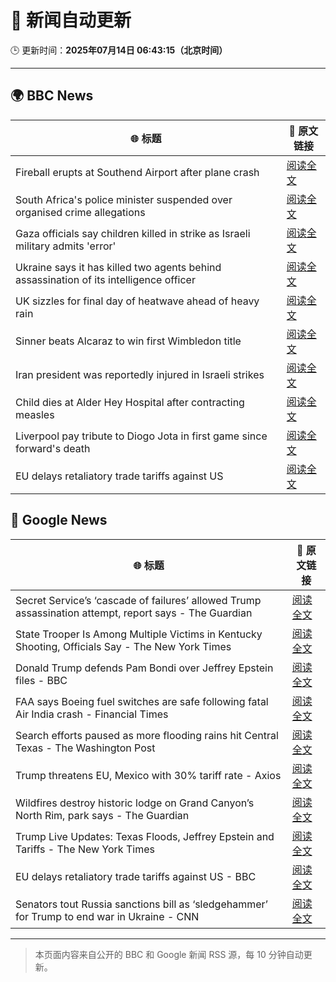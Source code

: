 # 🧠 新闻自动更新

🕒 更新时间：**2025年07月14日 06:43:15（北京时间）**

---

## 🌍 BBC News

| 🌐 标题 | 🔗 原文链接 |
|--------|-------------|
| Fireball erupts at Southend Airport after plane crash | [阅读全文](https://www.bbc.com/news/articles/c1jw71kjx14o) |
| South Africa's police minister suspended over organised crime allegations | [阅读全文](https://www.bbc.com/news/articles/c8d6lzn733jo) |
| Gaza officials say children killed in strike as Israeli military admits 'error' | [阅读全文](https://www.bbc.com/news/articles/c0rvxjnvv71o) |
| Ukraine says it has killed two agents behind assassination of its intelligence officer | [阅读全文](https://www.bbc.com/news/articles/cj3r7p117l0o) |
| UK sizzles for final day of heatwave ahead of heavy rain | [阅读全文](https://www.bbc.com/news/articles/cwyxk999p5wo) |
| Sinner beats Alcaraz to win first Wimbledon title | [阅读全文](https://www.bbc.com/sport/tennis/articles/c5ykw5n0p7no) |
| Iran president was reportedly injured in Israeli strikes | [阅读全文](https://www.bbc.com/news/articles/cn0z8n037p6o) |
| Child dies at Alder Hey Hospital after contracting measles | [阅读全文](https://www.bbc.com/news/articles/c8j1k3k44e2o) |
| Liverpool pay tribute to Diogo Jota in first game since forward's death | [阅读全文](https://www.bbc.com/sport/football/articles/cz7l85y42n5o) |
| EU delays retaliatory trade tariffs against US | [阅读全文](https://www.bbc.com/news/articles/cdez5w61g5lo) |

## 📰 Google News

| 🌐 标题 | 🔗 原文链接 |
|--------|-------------|
| Secret Service’s ‘cascade of failures’ allowed Trump assassination attempt, report says - The Guardian | [阅读全文](https://news.google.com/rss/articles/CBMingFBVV95cUxNMTBNcDZVWXBjRTFmRU8wTUdFZUN6VjlkYjJGeGgxZW1pSEt6ZFdlaXU1MnVSSk5VbjJ0eDV1LWRrblJCODlWZjAxd2RtLVVpNEp5cWUxSzVhdzhXMWNoWXVkSzUxRWEzM253d19hVUo3UUlvbHlUN1ZWLTdGSDh0M25Eb2FTNG54TXpFNHVvMWNvNWVIOEpxb2hjR2h3UQ?oc=5) |
| State Trooper Is Among Multiple Victims in Kentucky Shooting, Officials Say - The New York Times | [阅读全文](https://news.google.com/rss/articles/CBMiiAFBVV95cUxQVVRDMjZ0YjRlR1pjMkhHR3lPYXhtN1lwem9QNWhSZ2k1YUZKVmVzWGUtOVd6THVDWmhmbGotSUZLUU1US09xNWd3VDlwX1JjU3NnQXo3dnZ0MWZ3bm5lYTBialY2UWV4ZUk4TWV5VG9zTThtNGFLb1ZfVno1Rk5hRXZtb3A2QmU3?oc=5) |
| Donald Trump defends Pam Bondi over Jeffrey Epstein files - BBC | [阅读全文](https://news.google.com/rss/articles/CBMiWkFVX3lxTE9CeTMzaE83OTNqa01FSDJPWTdKVkhhZGlCM3g2aEg2RDJ5S2R6WklBNjNjd3phWURaNnJfbElGWk1pZ0dFZndycVVtNFBrSWpoN1dtaUlwckVPd9IBX0FVX3lxTE9oaG85WFo4Z3VlV0FsTkZkUU0zdmJoSS1BcVZrNm42djJ2d0hzWDY0MkNHVTNaVUpJOU1oelFvZ2RJZF9ENGpwR2FWVWZOb0h6cXpidXQtLWxlODE4QWtr?oc=5) |
| FAA says Boeing fuel switches are safe following fatal Air India crash - Financial Times | [阅读全文](https://news.google.com/rss/articles/CBMicEFVX3lxTE0teVhkVXJLbUhkN2ZxR0FSQlZldEpjQ1JfNkxZaHg3SnhOTDFSdGF5RlMtTjBKOGNJSG8tdFhibFhlLTZBVng2cmdDcHpHLWFRQnZWODdrc015TDF2dXFLcUJfdDhMbGo0cVVuS1llbkk?oc=5) |
| Search efforts paused as more flooding rains hit Central Texas - The Washington Post | [阅读全文](https://news.google.com/rss/articles/CBMimgFBVV95cUxQNkVpNmEwYmxkaDBIZXFCaVpHWW82eWR5UTBJVDNrNDFfbkNfbDVtdHpCNzVfZ0ZTa2tDbE5VbUJLTktrRl9IM1dzbGVRcWtsa2c2MVBVTFFfakpWSVhLdHFfbEVFVGlHRXR1ekdLbXJqN0g0WDFCSmZoendiNF95QXhrVDRmUFRST2QxQVRTbU9USktWTno5bEpB?oc=5) |
| Trump threatens EU, Mexico with 30% tariff rate - Axios | [阅读全文](https://news.google.com/rss/articles/CBMiZ0FVX3lxTE9sLVA5UHlJVWFuM19jbWl5SU0xLWhScDFFV1N2bnh2QjA0OUFNSldGSHNsWXZQUVB0Zm1ndmFwZ0E4MnNERU1IOTIzR04zaWlZak5rQXJvbjNjaU5zMkN6VVUyTnlEYUk?oc=5) |
| Wildfires destroy historic lodge on Grand Canyon’s North Rim, park says - The Guardian | [阅读全文](https://news.google.com/rss/articles/CBMimgFBVV95cUxOV2J4a1dvNVFjQ0pSR2JCLS1PUUNBazRzbXozU19UZGRaZFJkcGZCVl9yS3RBM3hNTEkxY0lvakdoVlZmcHVFcXppLW5JbzBkWWZDTVQ5YnpnMTZmeGs1Vll0WS1jZEt5cGJZZG9DWlBTaTdRSDZyWVVIbUI3amUxOXBFVVlrVG5ldnlFZ0IwUHhuNHEwanBnOXZn?oc=5) |
| Trump Live Updates: Texas Floods, Jeffrey Epstein and Tariffs - The New York Times | [阅读全文](https://news.google.com/rss/articles/CBMiY0FVX3lxTFB1ajJ2MFQzVEd0cU83ZGhWRWltek5aSnQxdlhVOVV4QXVVbWVhSWdReEVTX2RtQUJIRkx1b2wzYkdlZmwwNEtpc1VVTzdveGVpaW5la1lSRENQVHk5ZjN6TmxONA?oc=5) |
| EU delays retaliatory trade tariffs against US - BBC | [阅读全文](https://news.google.com/rss/articles/CBMiWkFVX3lxTE9NZTJLVC1fanhzSE40dTJobnVtZGhDRE82MGJnaTV6cjdZQ0FrR1NhZG5IMUgwOElhc21PQ0FwYVg3bVVrU05NREhFbWhLZ3hyaURLdm5DU01uUdIBX0FVX3lxTE1oc3ZTOUxvUVZRN1dGUTZWU0FHbzlDWHVYbFpJQUpwOTd3ZExOSmczUHdDRk40S2Jta21qZUttNGVsbklacENYcjRJNkhvSTQxRjJDRFNFaURUdmpKU3VR?oc=5) |
| Senators tout Russia sanctions bill as ‘sledgehammer’ for Trump to end war in Ukraine - CNN | [阅读全文](https://news.google.com/rss/articles/CBMikAFBVV95cUxNNEdLWTRONjVMRi1aZG1TY3dzYmRqWF9xRnVfUDVXOHBQNXdXbWpBT0hqbm1rRlMxbnY4TXZYUnM3cS1ZZ0xHbmZjYU9GSm1aMnFsSnZrY1R6QmJjUU1aa3BUeTVodTdkTXB5Zi10VEtNdTdlQm1QcmJkRF9QV3JrUmlNSVNDTFFBbFgybEJ0akU?oc=5) |

---
> 本页面内容来自公开的 BBC 和 Google 新闻 RSS 源，每 10 分钟自动更新。